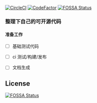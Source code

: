 [![CircleCI](https://circleci.com/gh/Jimmysh/aiao/tree/master.svg?style=svg)](https://circleci.com/gh/Jimmysh/aiao/tree/master)
[![CodeFactor](https://www.codefactor.io/repository/github/jimmysh/aiao/badge)](https://www.codefactor.io/repository/github/jimmysh/aiao)
[![FOSSA Status](https://app.fossa.io/api/projects/git%2Bgithub.com%2FJimmysh%2Faiao.svg?type=shield)](https://app.fossa.io/projects/git%2Bgithub.com%2FJimmysh%2Faiao?ref=badge_shield)

### 整理下自己的可开源代码

#### 准备工作

- [ ] 基础测试代码
- [ ] ci 测试/构建/发布
- [ ] 文档生成


## License
[![FOSSA Status](https://app.fossa.io/api/projects/git%2Bgithub.com%2FJimmysh%2Faiao.svg?type=large)](https://app.fossa.io/projects/git%2Bgithub.com%2FJimmysh%2Faiao?ref=badge_large)